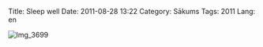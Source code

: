 Title: Sleep well
Date: 2011-08-28 13:22
Category: Sākums
Tags: 2011
Lang: en

![Img_3699][1]

[1]: http://getfile8.posterous.com/getfile/files.posterous.com/gmlv/34DvoNlajXF4VNuPHq6HTzqItm1f6IRuQNdwyvd40gObjY4t9Bq4hhwemUb8/IMG_3699.jpg.scaled696.jpg
